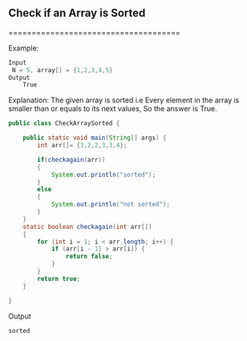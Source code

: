 ## Check if an Array is Sorted

=====================================

Example:

```java
Input
 N = 5, array[] = {1,2,3,4,5}
Output
    True
```

Explanation:
The given array is sorted i.e Every element in the array is smaller than or equals to its next values, So the answer is True.

```java
public class CheckArraySorted {

	public static void main(String[] args) {
		int arr[]= {1,2,2,3,3,4};

		if(checkagain(arr))
		{
			System.out.println("sorted");
		}
		else
		{
			System.out.println("not sorted");
		}
	}
	static boolean checkagain(int arr[])
	{
		for (int i = 1; i < arr.length; i++) {
	        if (arr[i - 1] > arr[i]) {
	            return false;
	        }
	    }
		return true;
	}

}

```

Output

```java
sorted
```
